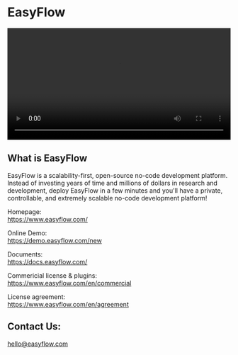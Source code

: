 # EasyFlow

<video width="100%" controls>
      <source src="https://static-docs.easyflow.com/EasyFlow0510.mp4" type="video/mp4">
</video>


## What is EasyFlow

EasyFlow is a scalability-first, open-source no-code development platform.  
Instead of investing years of time and millions of dollars in research and development, deploy EasyFlow in a few minutes and you'll have a private, controllable, and extremely scalable no-code development platform!

Homepage:  
https://www.easyflow.com/

Online Demo:  
https://demo.easyflow.com/new

Documents:  
https://docs.easyflow.com/

Commericial license & plugins:  
https://www.easyflow.com/en/commercial

License agreement:   
https://www.easyflow.com/en/agreement


## Contact Us:  
hello@easyflow.com
